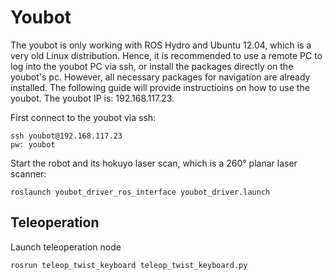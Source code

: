 # Youbot
The youbot is only working with ROS Hydro and Ubuntu 12.04, which is a very old Linux distribution. Hence, it is recommended to use a remote PC to log into the youbot PC
via ssh, or install the packages directly on the youbot's pc. However, all necessary packages for navigation are already installed. The following guide will provide instructioins
on how to use the youbot. The youbot IP is: 192.168.117.23.

First connect to the youbot via ssh: 

    ssh youbot@192.168.117.23
    pw: youbot

Start the robot and its hokuyo laser scan, which is a 260° planar laser scanner:

    roslaunch youbot_driver_ros_interface youbot_driver.launch

## Teleoperation
Launch teleoperation node

    rosrun teleop_twist_keyboard teleop_twist_keyboard.py
